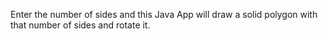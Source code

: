 Enter the number of sides and this Java App will draw a solid polygon with that number of sides and rotate it.
